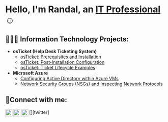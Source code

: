 <h1>Hello, I'm Randal, an <a href="https://linkedin.com/in/Josh">IT Professional</a>☺</h1>

<h2>🧑🏾‍💻 Information Technology Projects:</h2>

- <b>osTicket (Help Desk Ticketing System)</b>
  - [osTicket: Prerequisites and Installation](https://github.com/RandalSibley/osticket-prereqs)
  - [osTicket: Post-Installation Configuration](https://github.com/RandalSibley/post-install-config)
  - [osTicket: Ticket Lifecycle Examples](https://github.com/RandalSibley/ticket-lifecycle)
- <b>Microsoft Azure</b>
  - [Configuring Active Directory within Azure VMs](https://github.com/RandalSibley/configure-ad)
  - [Network Security Groups (NSGs) and Inspecting Network Protocols](https://github.com/RandalSibley/azure-network-protocols)

<h2>🤳Connect with me:</h2>

[<img align="left" alt="Josh | Twitter" width="22px" src="https://cdn.jsdelivr.net/npm/simple-icons@v3/icons/twitter.svg" />][twitter]
[<img align="left" alt="Josh | LinkedIn" width="22px" src="https://cdn.jsdelivr.net/npm/simple-icons@v3/icons/linkedin.svg" />][linkedin]
[<img align="left" alt="Josh | Instagram" width="22px" src="https://cdn.jsdelivr.net/npm/simple-icons@v3/icons/instagram.svg" />][instagram]

[instagram]: https://www.instagram.com/Josh
[linkedin]: https://linkedin.com/in/randal-sibley
